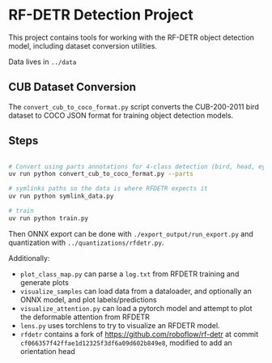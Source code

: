 # RF-DETR Detection Project

This project contains tools for working with the RF-DETR object detection model, including dataset conversion utilities.

Data lives in `../data`

## CUB Dataset Conversion

The `convert_cub_to_coco_format.py` script converts the CUB-200-2011 bird dataset to COCO JSON format for training object detection models.

## Steps

```bash

# Convert using parts annotations for 4-class detection (bird, head, eye, beak)
uv run python convert_cub_to_coco_format.py --parts

# symlinks paths so the data is where RFDETR expects it
uv run python symlink_data.py

# train
uv run python train.py
```

Then ONNX export can be done with `./export_output/run_export.py` and quantization with `../quantizations/rfdetr.py`.

Additionally:

- `plot_class_map.py` can parse a `log.txt` from RFDETR training and generate plots
- `visualize_samples` can load data from a dataloader, and optionally an ONNX model, and plot labels/predictions
- `visualize_attention.py` can load a pytorch model and attempt to plot the deformable attention from RFDETR
- `lens.py` uses torchlens to try to visualize an RFDETR model.
- `rfdetr` contains a fork of https://github.com/roboflow/rf-detr at commit `cf066357f42ffae1d12325f3df6a09d602b849e8`, modified to add an orientation head
